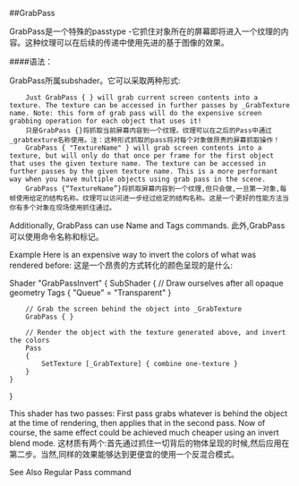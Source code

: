##GrabPass

GrabPass是一个特殊的passtype -它抓住对象所在的屏幕即将进入一个纹理的内容。这种纹理可以在后续的传递中使用先进的基于图像的效果。

####语法：

GrabPass所属subshader。它可以采取两种形式:

		Just GrabPass { } will grab current screen contents into a texture. The texture can be accessed in further passes by _GrabTexture name. Note: this form of grab pass will do the expensive screen grabbing operation for each object that uses it!
		只是GrabPass {}将抓取当前屏幕内容到一个纹理。纹理可以在之后的Pass中通过_grabtexture名称使用。注：这种形式抓取的pass将对每个对象做昂贵的屏幕抓取操作！
		GrabPass { "TextureName" } will grab screen contents into a texture, but will only do that once per frame for the first object that uses the given texture name. The texture can be accessed in further passes by the given texture name. This is a more performant way when you have multiple objects using grab pass in the scene.
		GrabPass {“TextureName”}将抓取屏幕内容到一个纹理,但只会做,一旦第一对象,每帧使用给定的结构名称。纹理可以访问进一步经过给定的结构名称。这是一个更好的性能方法当你有多个对象在现场使用抓住通过。
		
Additionally, GrabPass can use Name and Tags commands.
此外,GrabPass可以使用命令名称和标记。

Example
Here is an expensive way to invert the colors of what was rendered before:
这是一个昂贵的方式转化的颜色呈现的是什么:

Shader "GrabPassInvert"
{
    SubShader
    {
        // Draw ourselves after all opaque geometry
        Tags { "Queue" = "Transparent" }

        // Grab the screen behind the object into _GrabTexture
        GrabPass { }

        // Render the object with the texture generated above, and invert the colors
        Pass
        {
            SetTexture [_GrabTexture] { combine one-texture }
        }
    }
}

This shader has two passes: First pass grabs whatever is behind the object at the time of rendering, then applies that in the second pass. Now of course, the same effect could be achieved much cheaper using an invert blend mode.
这材质有两个:首先通过抓住一切背后的物体呈现的时候,然后应用在第二步。当然,同样的效果能够达到更便宜的使用一个反混合模式。

See Also
Regular Pass command



